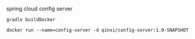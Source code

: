 spring cloud config  server


```
gradle buildDocker

docker run --name=config-server -d qinxi/config-server:1.0-SNAPSHOT 
```